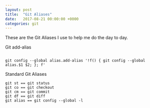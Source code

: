 ```yaml
---
layout: post
title:  "Git Aliases"
date:   2017-08-21 00:00:00 +0000
categories: git
---
```


These are the Git Aliases I use to help me do the day to day.

Git add-alias
```

git config --global alias.add-alias '!f() { git config --global alias.$1 $2; }; f'

```

Standard Git Aliases
```
git st == git status
git co == git checkout
git cm == git commit
git df == git diff
git alias == git config --global -l
```
